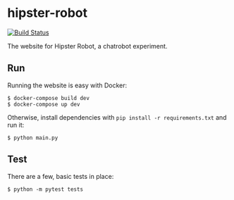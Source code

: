 # hipster-robot

[![Build Status](https://travis-ci.org/dlebech/hipster-robot.svg?branch=master)](https://travis-ci.org/dlebech/hipster-robot)

The website for Hipster Robot, a chatrobot experiment.

## Run

Running the website is easy with Docker:

    $ docker-compose build dev
    $ docker-compose up dev

Otherwise, install dependencies with `pip install -r requirements.txt` and run it:

    $ python main.py

## Test

There are a few, basic tests in place:

    $ python -m pytest tests
